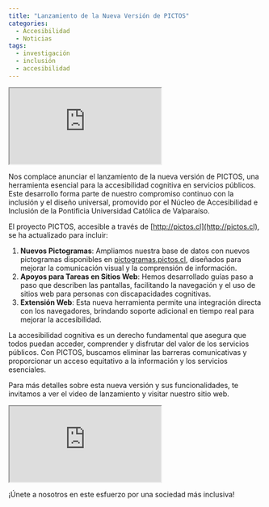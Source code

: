 ```yaml
---
title: "Lanzamiento de la Nueva Versión de PICTOS"
categories:
  - Accesibilidad
  - Noticias
tags:
  - investigación
  - inclusión
  - accesibilidad
---
```

<div class="embed-responsive embed-responsive-16by9">
  <iframe class="embed-responsive-item" src="https://www.youtube.com/embed/iTCYfGt-Njc?si=tQ1bqVr1nY3HzQ_t"></iframe>
</div>

Nos complace anunciar el lanzamiento de la nueva versión de PICTOS, una herramienta esencial para la accesibilidad cognitiva en servicios públicos. Este desarrollo forma parte de nuestro compromiso continuo con la inclusión y el diseño universal, promovido por el Núcleo de Accesibilidad e Inclusión de la Pontificia Universidad Católica de Valparaíso.

El proyecto PICTOS, accesible a través de [http://pictos.cl](http://pictos.cl), se ha actualizado para incluir:

1. **Nuevos Pictogramas**: Ampliamos nuestra base de datos con nuevos pictogramas disponibles en [pictogramas.pictos.cl](http://pictogramas.pictos.cl), diseñados para mejorar la comunicación visual y la comprensión de información.
2. **Apoyos para Tareas en Sitios Web**: Hemos desarrollado guías paso a paso que describen las pantallas, facilitando la navegación y el uso de sitios web para personas con discapacidades cognitivas.
3. **Extensión Web**: Esta nueva herramienta permite una integración directa con los navegadores, brindando soporte adicional en tiempo real para mejorar la accesibilidad.

La accesibilidad cognitiva es un derecho fundamental que asegura que todos puedan acceder, comprender y disfrutar del valor de los servicios públicos. Con PICTOS, buscamos eliminar las barreras comunicativas y proporcionar un acceso equitativo a la información y los servicios esenciales. 

Para más detalles sobre esta nueva versión y sus funcionalidades, te invitamos a ver el video de lanzamiento y visitar nuestro sitio web.

<div class="embed-responsive embed-responsive-16by9">
  <iframe class="embed-responsive-item" src="https://www.youtube.com/embed/pGIkf7nOqLg"></iframe>
</div>

¡Únete a nosotros en este esfuerzo por una sociedad más inclusiva!